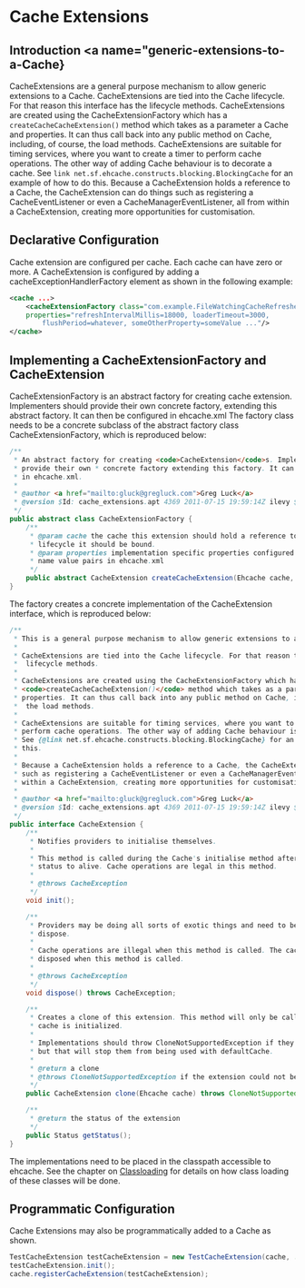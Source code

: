---
---
# Cache Extensions <a name="Cache-Extensions"/>

 

## Introduction <a name="generic-extensions-to-a-Cache} 
CacheExtensions are a general purpose mechanism to allow generic extensions to a Cache.
CacheExtensions are tied into the Cache lifecycle. For that reason this interface has the lifecycle
methods.
CacheExtensions are created using the CacheExtensionFactory which has a <code>createCacheCacheExtension()</code> method which takes as a parameter a
Cache and properties. It can thus call back into any public method on Cache, including, of
course, the load methods.
CacheExtensions are suitable for timing services, where you want to create a timer to perform
cache operations. The other way of adding Cache behaviour is to decorate a cache.
See `link net.sf.ehcache.constructs.blocking.BlockingCache` for an example of how to do this.
Because a CacheExtension holds a reference to a Cache, the CacheExtension can do things such as registering a CacheEventListener
or even a CacheManagerEventListener, all from within a CacheExtension, creating more opportunities for customisation.

## Declarative Configuration
Cache extension are configured per cache. Each cache can have zero or more.
A CacheExtension is configured by adding a cacheExceptionHandlerFactory element as shown in the following example:

~~~ xml
<cache ...>
    <cacheExtensionFactory class="com.example.FileWatchingCacheRefresherExtensionFactory"
    properties="refreshIntervalMillis=18000, loaderTimeout=3000,
        flushPeriod=whatever, someOtherProperty=someValue ..."/>
</cache>
~~~

## Implementing a CacheExtensionFactory and CacheExtension <a name="CacheExtensionFactory"/>
CacheExtensionFactory is an abstract factory for creating
cache extension. Implementers should provide their own concrete
factory, extending this abstract factory. It can then be configured in
ehcache.xml
The factory class needs to be a concrete subclass of the abstract
factory class CacheExtensionFactory, which is reproduced below:

~~~ java
/**
 * An abstract factory for creating <code>CacheExtension</code>s. Implementers should
 * provide their own * concrete factory extending this factory. It can then be configured
 * in ehcache.xml.
 *
 * @author <a href="mailto:gluck@gregluck.com">Greg Luck</a>
 * @version $Id: cache_extensions.apt 4369 2011-07-15 19:59:14Z ilevy $
 */
public abstract class CacheExtensionFactory {
	/**
	 * @param cache the cache this extension should hold a reference to, and to whose
	 * lifecycle it should be bound.
	 * @param properties implementation specific properties configured as delimiter separated
	 * name value pairs in ehcache.xml
	 */
	public abstract CacheExtension createCacheExtension(Ehcache cache, Properties properties);
}
~~~

The factory creates a concrete implementation of the CacheExtension
interface, which is reproduced below:

~~~ java
/**
 * This is a general purpose mechanism to allow generic extensions to a Cache.
 *
 * CacheExtensions are tied into the Cache lifecycle. For that reason this interface has the
 *  lifecycle methods.
 *
 * CacheExtensions are created using the CacheExtensionFactory which has a
 * <code>createCacheCacheExtension()</code> method which takes as a parameter a Cache and
 * properties. It can thus call back into any public method on Cache, including, of course,
 *  the load methods.
 *
 * CacheExtensions are suitable for timing services, where you want to create a timer to
 * perform cache operations. The other way of adding Cache behaviour is to decorate a cache.
 * See {@link net.sf.ehcache.constructs.blocking.BlockingCache} for an example of how to do
 * this.
 *
 * Because a CacheExtension holds a reference to a Cache, the CacheExtension can do things
 * such as registering a CacheEventListener or even a CacheManagerEventListener, all from
 * within a CacheExtension, creating more opportunities for customisation.
 *
 * @author <a href="mailto:gluck@gregluck.com">Greg Luck</a>
 * @version $Id: cache_extensions.apt 4369 2011-07-15 19:59:14Z ilevy $
 */
public interface CacheExtension {
	/**
	 * Notifies providers to initialise themselves.
	 *
	 * This method is called during the Cache's initialise method after it has changed it's
	 * status to alive. Cache operations are legal in this method.
	 *
	 * @throws CacheException
	 */
	void init();

	/**
	 * Providers may be doing all sorts of exotic things and need to be able to clean up on
	 * dispose.
	 *
	 * Cache operations are illegal when this method is called. The cache itself is partly
	 * disposed when this method is called.
	 *
	 * @throws CacheException
	 */
	void dispose() throws CacheException;

	/**
	 * Creates a clone of this extension. This method will only be called by Ehcache before a
	 * cache is initialized.
	 *
	 * Implementations should throw CloneNotSupportedException if they do not support clone
	 * but that will stop them from being used with defaultCache.
	 *
	 * @return a clone
	 * @throws CloneNotSupportedException if the extension could not be cloned.
	 */
	public CacheExtension clone(Ehcache cache) throws CloneNotSupportedException;

	/**
	 * @return the status of the extension
	 */
	public Status getStatus();
}
~~~

The implementations need to be placed in the classpath accessible to ehcache.
See the chapter on [Classloading](/documentation/2.7/user-guide/class-loading) for details on how class
loading of these classes will be done.

## Programmatic Configuration
Cache Extensions may also be programmatically added to a Cache as shown.

~~~ java
TestCacheExtension testCacheExtension = new TestCacheExtension(cache, ...);
testCacheExtension.init();
cache.registerCacheExtension(testCacheExtension);
~~~
